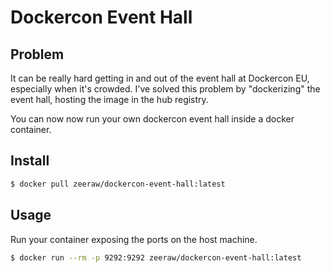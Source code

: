 # Dockercon Event Hall

## Problem
It can be really hard getting in and out of the event hall at Dockercon EU, especially when it's crowded.
I've solved this problem by "dockerizing" the event hall, hosting the image in the hub registry.

You can now now run your own dockercon event hall inside a docker container.

## Install

```bash
$ docker pull zeeraw/dockercon-event-hall:latest
```

## Usage
Run your container exposing the ports on the host machine.

```bash
$ docker run --rm -p 9292:9292 zeeraw/dockercon-event-hall:latest
```
